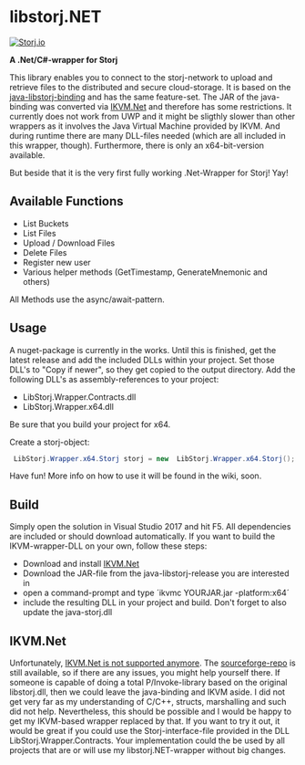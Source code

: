 # libstorj.NET
[![Storj.io](https://storj.io/img/storj-badge.svg)](https://storj.io)

**A .Net/C#-wrapper for Storj**

This library enables you to connect to the storj-network to upload and retrieve files to the distributed and secure cloud-storage. It is based on the [java-libstorj-binding](https://github.com/Storj/java-libstorj) and has the same feature-set. The JAR of the java-binding was converted via [IKVM.Net](https://www.ikvm.net/) and therefore has some restrictions. It currently does not work from UWP and it might be sligthly slower than other wrappers as it involves the Java Virtual Machine provided by IKVM. And during runtime there are many DLL-files needed (which are all included in this wrapper, though). Furthermore, there is only an x64-bit-version available.

But beside that it is the very first fully working .Net-Wrapper for Storj! Yay!

## Available Functions

* List Buckets
* List Files
* Upload / Download Files
* Delete Files
* Register new user
* Various helper methods (GetTimestamp, GenerateMnemonic and others)

All Methods use the async/await-pattern.

## Usage

A nuget-package is currently in the works. Until this is finished, get the latest release and add the included DLLs within your project. Set those DLL's to "Copy if newer", so they get copied to the output directory. Add the following DLL's as assembly-references to your project:

* LibStorj.Wrapper.Contracts.dll
* LibStorj.Wrapper.x64.dll

Be sure that you build your project for x64.

Create a storj-object:

```csharp
 LibStorj.Wrapper.x64.Storj storj = new  LibStorj.Wrapper.x64.Storj();
```
 
 Have fun! More info on how to use it will be found in the wiki, soon.
 
 ## Build
 
 Simply open the solution in Visual Studio 2017 and hit F5. All dependencies are included or should download automatically. If you want to build the IKVM-wrapper-DLL on your own, follow these steps:
 * Download and install [IKVM.Net](https://www.ikvm.net/)
 * Download the JAR-file from the java-libstorj-release you are interested in
 * open a command-prompt and type ´ikvmc YOURJAR.jar -platform:x64´
 * include the resulting DLL in your project and build. Don't forget to also update the java-storj.dll
 
 ## IKVM.Net
 
Unfortunately, [IKVM.Net is not supported anymore](http://weblog.ikvm.net/). The [sourceforge-repo](https://sourceforge.net/projects/ikvm/files/) is still available, so if there are any issues, you might help yourself there. If someone is capable of doing a total P/Invoke-library based on the original libstorj.dll, then we could leave the java-binding and IKVM aside. I did not get very far as my understanding of C/C++, structs, marshalling and such did not help. Nevertheless, this should be possible and I would be happy to get my IKVM-based wrapper replaced by that. If you want to try it out, it would be great if you could use the Storj-interface-file provided in the DLL LibStorj.Wrapper.Contracts. Your implementation could the be used by all projects that are or will use my libstorj.NET-wrapper without big changes.

